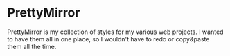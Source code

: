 # PrettyMirror

PrettyMirror is my collection of styles for my various web projects. I wanted to have them all in one place, so I wouldn't have to redo or copy&paste them all the time.